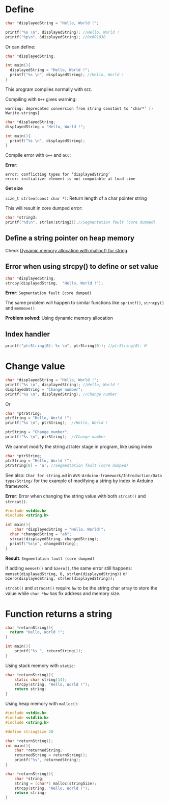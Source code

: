 # Define

```c
char *displayedString = "Hello, World !";

printf("%s \n", displayedString); //Hello, World !
printf("%p\n", &displayedString); //0x601038
```
Or can define:
```c
char *displayedString;

int main(){ 
  displayedString = "Hello, World !";
  printf("%s \n", displayedString); //Hello, World !
}  
```

This program compiles normally with ``GCC``.

Compiling with ``G++`` gives warning:
```
warning: deprecated conversion from string constant to ‘char*’ [-Wwrite-strings]
```

```c
char *displayedString;
displayedString = "Hello, World !";

int main(){ 
  printf("%s \n", displayedString);
}  
```

Compile error with ``G++`` and ``GCC``:

**Error**:

```
error: conflicting types for ‘displayedString’
error: initializer element is not computable at load time
```

**Get size**

``size_t strlen(const char *)``: Return length of a char pointer string

This will result in core dumped error:

```c
char *string3;
printf("%d\n", strlen(string3));//Segmentation fault (core dumped)
```

## Define a string pointer on heap memory

Check [Dynamic memory allocation with malloc() for string](https://github.com/TranPhucVinh/C/blob/master/Physical%20layer/Memory/Dynamic%20memory%20allocation/Using%20stdlib.md#malloc-for-string).

## Error when using strcpy() to define or set value

```c
char *displayedString;
strcpy(displayedString,  "Hello, World !");
```
**Error**: ``Segmentation fault (core dumped)``

The same problem will happen to similar functions like ``sprintf()``, ``strncpy()`` and ``memmove()``

**Problem solved**: Using dynamic memory allocation

## Index handler

```c
printf("ptrString[0]: %c \n", ptrString[0]); //ptrString[0]: H 
```

# Change value

```c
char *displayedString = "Hello, World !";
printf("%s \n", displayedString); //Hello, World !
displayedString = "Change number";
printf("%s \n", displayedString); //Change number
```
Or
```c
char *ptrString;
ptrString = "Hello, World !";
printf("%s \n", ptrString);  //Hello, World ! 

ptrString = "Change number";
printf("%s \n", ptrString);  //Change number
```

We cannot modify the string at later stage in program, like using index

```c
char *ptrString;
ptrString = "Hello, World !";
ptrString[0] = 'a'; //Segmentation fault (core dumped)
```

See also: ``Char for string.md`` in ``AVR-Arduino-framework/Introduction/Data type/String/`` for the example of modifying a string by index in Arduino framework.

**Error**: Error when changing the string value with both ``strcat()`` and ``strncat()``.

```c
#include <stdio.h>
#include <string.h>

int main(){
    char *displayedString = "Hello, World!";
  char *changedString = "ab";
  strcat(displayedString, changedString);
  printf("%s\n", changedString);
}
```
**Result**: ``Segmentation fault (core dumped)``

If adding ``memset()`` and ``bzero()``, the same error still happens: ``memset(displayedString, 0, strlen(displayedString))`` or ``bzero(displayedString, strlen(displayedString));``

``strcat()`` and ``strncat()`` require ``hw`` to be the string char array to store the value while ``char *hw`` has fix address and memory size.

# Function returns a string

```c
char *returnString(){
  return "Hello, World !";
}

int main(){
	printf("%s ", returnString());
}
```

Using stack memory with ``static``:

```c
char *returnString(){
	static char string[14];
	strcpy(string, "Hello, World !");
	return string;
}
```
Using heap memory with ``malloc()``:

```c
#include <stdio.h>
#include <stdlib.h>
#include <string.h>

#define stringSize 20

char *returnString();
int main(){
	char *returnedString;
	returnedString = returnString();
	printf("%s", returnedString);
}

char *returnString(){
	char *string;
	string = (char*) malloc(stringSize);
	strcpy(string, "Hello, World !");
	return string;
}
```
